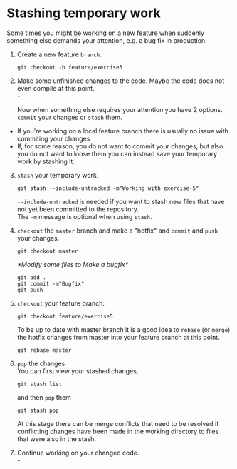 # Stashing temporary work

Some times you might be working on a new feature when suddenly something else demands your attention, e.g. a bug fix in production.

1. Create a new feature `branch`.
    ```
    git checkout -b feature/exercise5
    ```

2. Make some unfinished changes to the code. Maybe the code does not even compile at this point.  
    \-

    Now when something else requires your attention you have 2 options. `commit` your changes or `stash` them.
  - If you're working on a local feature branch there is usually no issue with commiting your changes
  - If, for some reason, you do not want to commit your changes, but also you do not want to loose them you can instead save your temporary work by stashing it.

3. `stash` your temporary work.
    ```
    git stash --include-untracked -m"Working with exercise-5"
    ```
    `--include-untracked` is needed if you want to stash new files that have not yet been committed to the repository.  
    The `-m` message is optional when using `stash`.

4. `checkout` the `master` branch and make a "hotfix" and `commit` and `push` your changes.
    ```
    git checkout master
    ```
    *\*Modify some files to Make a bugfix\**
    ```
    git add .
    git commit -m"Bugfix"
    git push
    ```

5. `checkout` your feature branch.
    ```
    git checkout feature/exercise5
    ```
    To be up to date with master branch it is a good idea to `rebase` (or `merge`) the hotfix changes from master into your feature branch at this point.
    ```
    git rebase master
    ```

6. `pop` the changes  
    You can first view your stashed changes,
    ```
    git stash list
    ```
    and then `pop` them
    ```
    git stash pop
    ```
    At this stage there can be merge conflicts that need to be resolved if conflicting changes have been made in the working directory to files that were also in the stash.

7. Continue working on your changed code.  
    \-